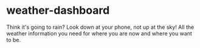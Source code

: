 # weather-dashboard
Think it's going to rain? Look down at your phone, not up at the sky! All the weather information you need for where you are now and where you want to be. 
